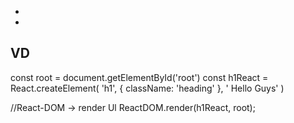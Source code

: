  - <script src="https://unpkg.com/react@17/umd/react.development.js" crossorigin></script>
  - <script src="https://unpkg.com/react-dom@17/umd/react-dom.development.js" crossorigin></script>

## VD

const root = document.getElementById('root')
const h1React = React.createElement(
    'h1', {
        className: 'heading'
    },
    ' Hello Guys'
)

//React-DOM -> render Ul
ReactDOM.render(h1React, root);